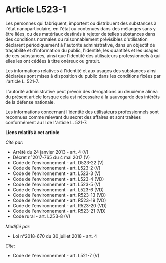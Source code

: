 # Article L523-1

Les personnes qui fabriquent, importent ou distribuent des substances à l'état nanoparticulaire, en l'état ou contenues dans
des mélanges sans y être liées, ou des matériaux destinés à rejeter de telles substances dans des conditions normales ou
raisonnablement prévisibles d'utilisation déclarent périodiquement à l'autorité administrative, dans un objectif de
traçabilité et d'information du public, l'identité, les quantités et les usages de ces substances, ainsi que l'identité des
utilisateurs professionnels à qui elles les ont cédées à titre onéreux ou gratuit. 

Les informations relatives à l'identité et aux usages des substances ainsi déclarées sont mises à disposition du public dans
les conditions fixées par l'article L. 521-7. 

L'autorité administrative peut prévoir des dérogations au deuxième alinéa du présent article lorsque cela est nécessaire à la
sauvegarde des intérêts de la défense nationale. 

Les informations concernant l'identité des utilisateurs professionnels sont reconnues comme relevant du secret  des affaires
et sont traitées conformément au II de l'article L. 521-7.

**Liens relatifs à cet article**

_Cité par_:

  - Arrêté du 24 janvier 2013 - art. 4 (V)
  - Décret n°2017-765 du 4 mai 2017 (V)
  - Code de l'environnement - art. D523-22 (V)
  - Code de l'environnement - art. L523-2 (V)
  - Code de l'environnement - art. L523-3 (V)
  - Code de l'environnement - art. L523-4 (VD)
  - Code de l'environnement - art. L523-5 (V)
  - Code de l'environnement - art. L523-6 (VD)
  - Code de l'environnement - art. R523-13 (VD)
  - Code de l'environnement - art. R523-19 (VD)
  - Code de l'environnement - art. R523-20 (VD)
  - Code de l'environnement - art. R523-21 (VD)
  - Code rural - art. L253-8 (V)

_Modifié par_:

  - Loi n°2018-670 du 30 juillet 2018 - art. 4

_Cite_:

  - Code de l'environnement - art. L521-7 (V)
